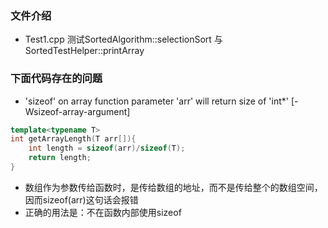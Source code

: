 ### 文件介绍
- Test1.cpp  测试SortedAlgorithm::selectionSort 与  SortedTestHelper::printArray
 

### 下面代码存在的问题
- 'sizeof' on array function parameter 'arr' will return size of 'int*' [-Wsizeof-array-argument]
```C++
template<typename T>     
int getArrayLength(T arr[]){         
    int length = sizeof(arr)/sizeof(T);         
    return length;     
}
```
- 数组作为参数传给函数时，是传给数组的地址，而不是传给整个的数组空间，因而sizeof(arr)这句话会报错
- 正确的用法是：不在函数内部使用sizeof